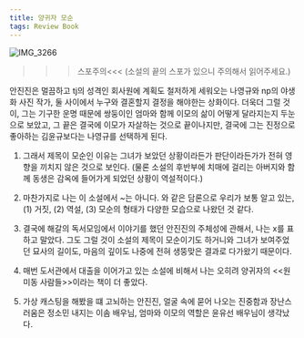 ```yaml
---
title: 양귀자 모순
tags: Review Book
---
```


![IMG_3266](https://github.com/user-attachments/assets/20378437-2576-43ec-b0f8-be8f3a152d5e)

>>>스포주의<<<
(소설의 끝의 스포가 있으니 주의해서 읽어주세요.)

안진진은 멀끔하고 tj의 성격인 회사원에 계획도 철저하게 세워오는 나영규와 np의 야생화 사진 작가, 둘 사이에서 누구와 결혼할지 결정을 해야한는 상화이다. 더욱더 그럴 것이, 그는 기구한 운명 때문에 쌍둥이인 엄마와 함께 이모의 삶이 어떻게 달라지는지 두눈으로 보았고, 그 끝은 결국에 이모가 자살하는 것으로 끝이나지만, 결국에 그는 진정으로 좋아하는 김윤규보다는 나영규를 선택하게 된다.

1. 그래서 제목이 모순인 이유는 그녀가 보았던 상황이라든가 판단이라든가가 전혀 영향을 끼치지 않은 것으로 보인다. (물론 소설의 후반부에 치매에 걸리는 아버지와 함께 동생은 감옥에 들어가게 되었던 상황이 역설적이다.)

2. 마찬가지로 나는 이 소설에서 ~는 아니다. 와 같은 담론으로 우리가 보통 알고 있는, (1) 거짓, (2) 역설, (3) 모순의 형태가 다양한 모습으로 나왔던 것 같다.

3. 결국에 해갈의 독서모임에서 이야기를 했던 안진진의 주체성에 관해서, 나는 x를 표하고 말았다. 그도 그럴 것이 소설의 제목이 모순이기도 하거니와 그녀가 보여주었던 묘사의 길이도, 마음의 깊이도 나중에 전혀 생뚱맞은 결과로 다가왔기 때문이다.

4. 매번 도서관에서 대출을 이어가고 있는 소설에 비해서 나는 오히려 양귀자의 <<원미동 사람들>>이라는 책이 더 좋았다.

5. 가상 캐스팅을 해봤을 떄 고뇌하는 안진진, 얼굴 속에 묻어 나오는 진중함과 장난스러움은 정소민 내지는 이솜 배우님, 엄마와 이모의 역할은 윤유선 배우님이 생각났다.


